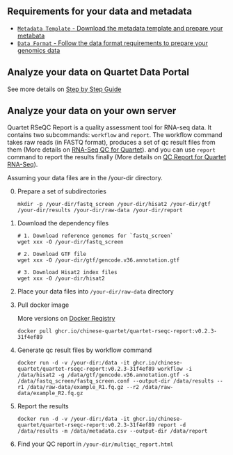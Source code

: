 ## Requirements for your data and metadata
- [`Metadata Template` - Download the metadata template and prepare your metabata](./metadata_template.md)
- [`Data Format` - Follow the data format requirements to prepare your genomics data](./omics_data_format.md)

## Analyze your data on Quartet Data Portal

See more details on [Step by Step Guide](../../getting_started/step_by_step_guide_rna.md)

## Analyze your data on your own server

Quartet RSeQC Report is a quality assessment tool for RNA-seq data. It contains two subcommands: `workflow` and `report`. The workflow command takes raw reads (in FASTQ format), produces a set of qc result files from them (More details on [RNA-Seq QC for Quartet](./analysis_pipeline.md)). and you can use `report` command to report the results finally (More details on [QC Report for Quartet RNA-Seq](./qc_report.md)).

Assuming your data files are in the /your-dir directory.

0. Prepare a set of subdirectories

    ```
    mkdir -p /your-dir/fastq_screen /your-dir/hisat2 /your-dir/gtf /your-dir/results /your-dir/raw-data /your-dir/report
    ```

1. Download the dependency files

    ```
    # 1. Download reference genomes for `fastq_screen`
    wget xxx -O /your-dir/fastq_screen

    # 2. Download GTF file
    wget xxx -O /your-dir/gtf/gencode.v36.annotation.gtf

    # 3. Download Hisat2 index files
    wget xxx -O /your-dir/hisat2
    ```

2. Place your data files into `/your-dir/raw-data` directory

3. Pull docker image 

    More versions on [Docker Registry](https://github.com/chinese-quartet/quartet-rseqc-report/pkgs/container/quartet-rseqc-report)

    ```
    docker pull ghcr.io/chinese-quartet/quartet-rseqc-report:v0.2.3-31f4ef89
    ```

4. Generate qc result files by workflow command

    ```
    docker run -d -v /your-dir:/data -it ghcr.io/chinese-quartet/quartet-rseqc-report:v0.2.3-31f4ef89 workflow -i /data/hisat2 -g /data/gtf/gencode.v36.annotation.gtf -s /data/fastq_screen/fastq_screen.conf --output-dir /data/results --r1 /data/raw-data/example_R1.fq.gz --r2 /data/raw-data/example_R2.fq.gz
    ```

5. Report the results

    ```
    docker run -d -v /your-dir:/data -it ghcr.io/chinese-quartet/quartet-rseqc-report:v0.2.3-31f4ef89 report -d /data/results -m /data/metadata.csv --output-dir /data/report
    ```

6. Find your QC report in `/your-dir/multiqc_report.html`
